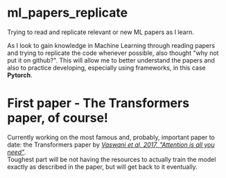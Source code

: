 # ml_papers_replicate
Trying to read and replicate relevant or new ML papers as I learn.

As I look to gain knowledge in Machine Learning through reading papers and trying to replicate the code whenever possible, also thought "why not put it on github?". This will allow me to better understand the papers and also to practice developing, especially using frameworks, in this case **Pytorch**.

# First paper - The Transformers paper, of course!
Currently working on the most famous and, probably, important paper to date: the Transformers paper by *[Vaswani et al, 2017, "Attention is all you need"](https://arxiv.org/pdf/1706.03762)*.<br>
Toughest part will be not having the resources to actually train the model exactly as described in the paper, but will get back to it eventually.

